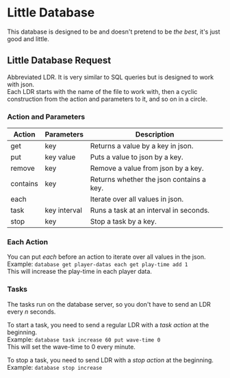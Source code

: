 # Little Database
This database is designed to be and doesn't pretend to be *the best*, it's just good and little.

## Little Database Request
Abbreviated LDR. It is very similar to SQL queries but is designed to work with json.   
Each LDR starts with the name of the file to work with, then a cyclic construction from the action and parameters to it, and so on in a circle.

### Action and Parameters
| Action | Parameters | Description                            |
|--------|------------|----------------------------------------|
|get     |key         |Returns a value by a key in json.       |
|put     |key value   |Puts a value to json by a key.          |
|remove  |key         |Remove a value from json by a key.      |
|contains|key         |Returns whether the json contains a key.|
|each    |            |Iterate over all values in json.        |
|task    |key interval|Runs a task at an interval in seconds.  |
|stop    |key         |Stop a task by a key.                   |

### Each Action   
You can put *each* before an action to iterate over all values in the json.   
Example: `database get player-datas each get play-time add 1`   
This will increase the play-time in each player data.

### Tasks
The tasks run on the database server, so you don't have to send an LDR every *n* seconds.

To start a task, you need to send a regular LDR with a *task action* at the beginning.   
Example: `database task increase 60 put wave-time 0`   
This will set the wave-time to 0 every minute.

To stop a task, you need to send LDR with a *stop action* at the beginning.   
Example: `database stop increase`